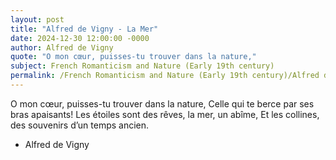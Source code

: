 ```yaml
---
layout: post
title: "Alfred de Vigny - La Mer"
date: 2024-12-30 12:00:00 -0000
author: Alfred de Vigny
quote: "O mon cœur, puisses-tu trouver dans la nature,"
subject: French Romanticism and Nature (Early 19th century)
permalink: /French Romanticism and Nature (Early 19th century)/Alfred de Vigny/Alfred de Vigny - La Mer
---
```


O mon cœur, puisses-tu trouver dans la nature,
Celle qui te berce par ses bras apaisants!
Les étoiles sont des rêves, la mer, un abîme,
Et les collines, des souvenirs d’un temps ancien.

- Alfred de Vigny
